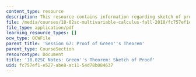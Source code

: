 ```yaml
---
content_type: resource
description: This resource contains information regarding sketch of proof.
file: /media/courses/18-02sc-multivariable-calculus-fall-2010/fc757ef1e527abe8ac1154d78b084637_MIT18_02SC_notes_67.pdf
file_type: application/pdf
learning_resource_types: []
ocw_type: OCWFile
parent_title: 'Session 67: Proof of Green''s Theorem'
parent_type: CourseSection
resourcetype: Document
title: '18.02SC Notes: Green''s Theorem: Sketch of Proof'
uid: fc757ef1-e527-abe8-ac11-54d78b084637
---
```

